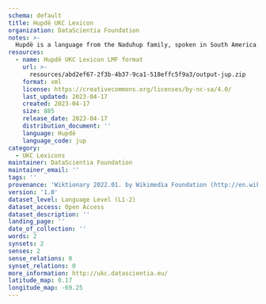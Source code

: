 ```yaml
---
schema: default
title: Hupdë UKC Lexicon
organization: DataScientia Foundation
notes: >-
  Hupdë is a language from the Naduhup family, spoken in South America. The UKC Lexicon of Hupdë is represented as a lexico-semantic network. It consists of words, word senses, synsets, as well as sense-level and synset-level relationships.
resources:
  - name: Hupdë UKC Lexicon LMF format
    url: >-
      resources/abd2ef67-2f3b-4b37-9ca1-518effc5f9a3/output-jup.zip
    format: xml
    license: https://creativecommons.org/licenses/by-nc-sa/4.0/
    last_updated: 2023-04-17
    created: 2023-04-17
    size: 885
    release_date: 2023-04-17
    distribution_document: ''
    language: Hupdë
    language_code: jup
category:
  - UKC Lexicons
maintainer: DataScientia Foundation
maintainer_email: ''
tags: ''
provenance: 'Wiktionary 2022.01. by Wikimedia Foundation (http://en.wiktionary.org); Princeton WordNet 2.1 by Princeton University (https://wordnet.princeton.edu)'
version: '1.0'
dataset_level: Language Level (L1-2)
dataset_access: Open Access
dataset_description: ''
landing_page: ''
date_of_collection: ''
words: 2
synsets: 2
senses: 2
sense_relations: 0
synset_relations: 0
more_information: http://ukc.datascientia.eu/
latitude_map: 0.17
longitude_map: -69.25
---
```

